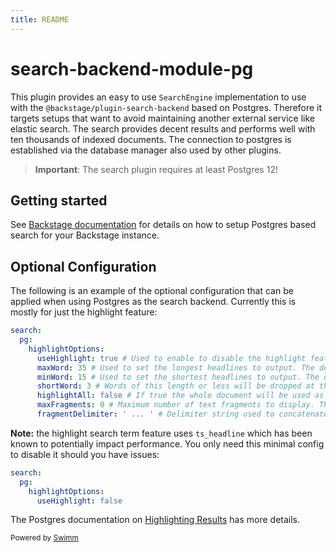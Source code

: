 ```yaml
---
title: README
---
```

# search-backend-module-pg

This plugin provides an easy to use `SearchEngine` implementation to use with the `@backstage/plugin-search-backend` based on Postgres. Therefore it targets setups that want to avoid maintaining another external service like elastic search. The search provides decent results and performs well with ten thousands of indexed documents. The connection to postgres is established via the database manager also used by other plugins.

> **Important**: The search plugin requires at least Postgres 12!

## Getting started

See [Backstage documentation](https://backstage.io/docs/features/search/search-engines#postgres) for details on how to setup Postgres based search for your Backstage instance.

## Optional Configuration

The following is an example of the optional configuration that can be applied when using Postgres as the search backend. Currently this is mostly for just the highlight feature:

```yaml
search:
  pg:
    highlightOptions:
      useHighlight: true # Used to enable to disable the highlight feature. The default value is true
      maxWord: 35 # Used to set the longest headlines to output. The default value is 35.
      minWord: 15 # Used to set the shortest headlines to output. The default value is 15.
      shortWord: 3 # Words of this length or less will be dropped at the start and end of a headline, unless they are query terms. The default value of three (3) eliminates common English articles.
      highlightAll: false # If true the whole document will be used as the headline, ignoring the preceding three parameters. The default is false.
      maxFragments: 0 # Maximum number of text fragments to display. The default value of zero selects a non-fragment-based headline generation method. A value greater than zero selects fragment-based headline generation (see the linked documentation above for more details).
      fragmentDelimiter: ' ... ' # Delimiter string used to concatenate fragments. Defaults to " ... ".
```

**Note:** the highlight search term feature uses `ts_headline` which has been known to potentially impact performance. You only need this minimal config to disable it should you have issues:

```yaml
search:
  pg:
    highlightOptions:
      useHighlight: false
```

The Postgres documentation on [Highlighting Results](https://www.postgresql.org/docs/current/textsearch-controls.html#TEXTSEARCH-HEADLINE) has more details.

<SwmMeta version="3.0.0"><sup>Powered by [Swimm](https://app.swimm.io/)</sup></SwmMeta>
